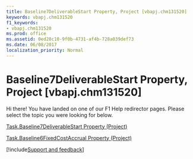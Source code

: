 ```yaml
---
title: Baseline7DeliverableStart Property, Project [vbapj.chm131520]
keywords: vbapj.chm131520
f1_keywords:
- vbapj.chm131520
ms.prod: office
ms.assetid: 0ed28c10-9f0b-4731-af4b-728a039def73
ms.date: 06/08/2017
localization_priority: Normal
---
```



# Baseline7DeliverableStart Property, Project [vbapj.chm131520]

Hi there! You have landed on one of our F1 Help redirector pages. Please select the topic you were looking for below.

[Task.Baseline7DeliverableStart Property (Project)](https://msdn.microsoft.com/library/5da76289-b7bb-d273-39b2-701f9d6e90f6%28Office.15%29.aspx)

[Task.Baseline6FixedCostAccrual Property (Project)](https://msdn.microsoft.com/library/8ffe5ae4-0168-a12f-3882-7b03c50ab4aa%28Office.15%29.aspx)

[!include[Support and feedback](~/includes/feedback-boilerplate.md)]